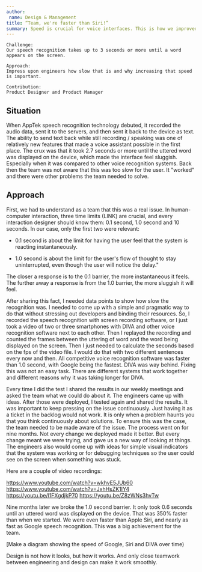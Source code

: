 ```yaml
---
author:
 name: Design & Management
title: “Team, we're faster than Siri!”
summary: Speed is crucial for voice interfaces. This is how we improved our speed by 350%.
---
```


```
Challenge:
Our speech recognition takes up to 3 seconds or more until a word appears on the screen.

Approach:
Impress upon engineers how slow that is and why increasing that speed is important.

Contribution:
Product Designer and Product Manager
```

## Situation
When AppTek speech recognition technology debuted, it recorded the audio data, sent it to the servers, and then sent it back to the device as text. The ability to send text back while still recording / speaking was one of relatively new features that made a voice assistant possible in the first place. The crux was that it took 2.7 seconds or more until the uttered word was displayed on the device, which made the interface feel sluggish. Especially when it was compared to other voice recognition systems. Back then the team was not aware that this was too slow for the user. It "worked" and there were other problems the team needed to solve.

## Approach
First, we had to understand as a team that this was a real issue. In human-computer interaction, three time limits (LINK) are crucial, and every interaction designer should know them: 0.1 second, 1.0 second and 10 seconds. In our case, only the first two were relevant:

- 0.1 second is about the limit for having the user feel that the system is reacting instantaneously.

- 1.0 second is about the limit for the user's flow of thought to stay uninterrupted, even though the user will notice the delay."

The closer a response is to the 0.1 barrier, the more instantaneous it feels. The further away a response is from the 1.0 barrier, the more sluggish it will feel.

After sharing this fact, I needed data points to show how slow the recognition was. I needed to come up with a simple and pragmatic way to do that without stressing out developers and binding their resources. So, I recorded the speech recognition with screen recording software, or I just took a video of two or three smartphones with DIVA and other voice recognition software next to each other. Then I replayed the recording and counted the frames between the uttering of word and the word being displayed on the screen. Then I just needed to calculate the seconds based on the fps of the video file. I would do that with two different sentences every now and then. All competitive voice recognition software was faster than 1.0 second, with Google being the fastest. DIVA was way behind. Fixing this was not an easy task. There are different systems that work together and different reasons why it was taking longer for DIVA.

Every time I did the test I shared the results in our weekly meetings and asked the team what we could do about it. The engineers came up with ideas. After those were deployed, I tested again and shared the results. It was important to keep pressing on the issue continuously. Just having it as a ticket in the backlog would not work. It is only when a problem haunts you that you think continuously about solutions. To ensure this was the case, the team needed to be made aware of the issue. The process went on for nine months. Not every change we deployed made it better. But every change meant we were trying, and gave us a new way of looking at things. The engineers also would come up with ideas for simple visual indicators that the system was working or for debugging techniques so the user could see on the screen when something was stuck. 

Here are a couple of video recordings:

https://www.youtube.com/watch?v=wkhvE5JUb60
https://www.youtube.com/watch?v=JxhHsZK1IY4
https://youtu.be/l1FXgdjkP70
https://youtu.be/Z8zWNs3hvTw

Nine months later we broke the 1.0 second barrier. It only took 0.6 seconds until an uttered word was displayed on the device. That was 350% faster than when we started. We were even faster than Apple Siri, and nearly as fast as Google speech recognition. This was a big achievement for the team.

[Make a diagram showing the speed of Google, Siri and DIVA over time)

Design is not how it looks, but how it works. And only close teamwork between engineering and design can make it work smoothly.